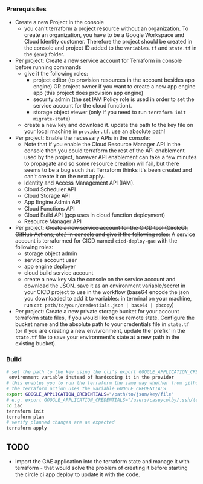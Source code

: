 ### Prerequisites
- Create a new Project in the console 
  - you can't terraform a project resource without an organization. To create an organization, you have to be a Google Workspace and Cloud Identity customer. Therefore the project should be created in the console and project ID added to the `variables.tf` and `state.tf` in the `{env}` folder. 
- Per project: Create a new service account for Terraform in console before running commands
  - give it the following roles:
    - project editor (to provision resources in the account besides app engine) OR project owner if you want to create a new app engine app (this project does provision app engine)
    - security admin (the set IAM Policy role is used in order to set the service account for the cloud function). 
    - storage object viewer (only if you need to run `terraform init -migrate-state`)
  - create a new key and download it. update the path to the key file on your local machine in `provider.tf`. use an absolute path!
- Per project: Enable the necessary APIs in the console:
  - Note that if you enable the Cloud Resource Manager API in the console then you could terraform the rest of the API enablement used by the project, however API enablement can take a few minutes to propagate and so some resource creation will fail, but there seems to be a bug such that Terraform thinks it's been created and can't create it on the next apply. 
  - Identity and Access Management API (IAM). 
  - Cloud Scheduler API
  - Cloud Storage API
  - App Engine Admin API
  - Cloud Functions API
  - Cloud Build API (gcp uses in cloud function deployment)
  - Resource Manager API
- Per project: ~~Create a new service account for the CICD tool (CircleCI, GitHub Actions, etc.) in console and give it the following roles:~~ A service account is terraformed for CICD named `cicd-deploy-gae` with the following roles: 
    - storage object admin 
    - service account user 
    - app engine deployer 
    - cloud build service account 
  - create a new key via the console on the service account and download the JSON. save it as an environment variable/secret in your CICD project to use in the workflow (base64 encode the json you downloaded to add it to variables: in terminal on your machine, run `cat path/to/your/credentials.json | base64 | pbcopy`)
- Per project: Create a new private storage bucket for your account terraform state files, if you would like to use remote state. Configure the bucket name and the absolute path to your credentials file in `state.tf` (or if you are creating a new envivronment, update the 'prefix' in the `state.tf` file to save your environment's state at a new path in the existing bucket). 

### Build 
```bash
# set the path to the key using the cli's export GOOGLE_APPLICATION_CREDENTIALS="/path/to/json/key/file" 
 environment variable instead of hardcoding it in the provider 
# this enables you to run the terraform the same way whether from github actions workflow, or your command line
# the terraform action uses the variable GOOGLE_CREDENTIALS 
export GOOGLE_APPLICATION_CREDENTIALS="/path/to/json/key/file" 
# e.g. export GOOGLE_APPLICATION_CREDENTIALS="/users/caseycolby/.ssh/terraform@dev-327916-9fef7acec75a.json" 
cd iac
terraform init
terraform plan
# verify planned changes are as expected
terraform apply
```

## TODO 
- import the GAE application into the terraform state and manage it with terraform - that would solve the problem of creating it before starting the circle ci app deploy to update it with the code. 
